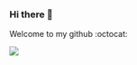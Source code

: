 ### Hi there 👋

Welcome to my github :octocat:

![](https://hit.yhype.me/github/profile?user_id=44405276)
